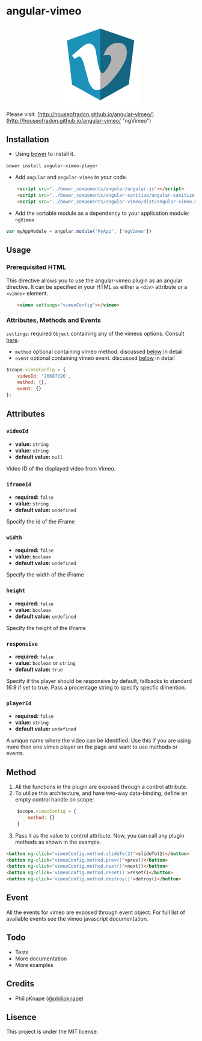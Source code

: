angular-vimeo
============

<p align="center">
  <img src="./example/logo.png" width="200px" />
</p>


Please visit: [http://houseofradon.github.io/angular-vimeo/](http://houseofradon.github.io/angular-vimeo/ "ngVimeo")

Installation
-----

- Using [bower](http://bower.io/) to install it.

`bower install angular-vimeo-player`

- Add `angular` and `angular-vimeo` to your code.

```html
    <script src="../bower_components/angular/angular.js"></script>
    <script src="../bower_components/angular-sanitize/angular-sanitize.js"></script>
    <script src="../bower_components/angular-vimeo/dist/angular-vimeo.min.js"></script>
```

- Add the sortable module as a dependency to your application module: `ngVimeo`

```js
var myAppModule = angular.module('MyApp', ['ngVimeo'])
```

Usage
-----

### Prerequisited HTML

This directive allows you to use the angular-vimeo plugin as
an angular directive. It can be specified in your HTML
as either a `<div>` attribute or a `<vimeo>` element.

```html
    <vimeo settings="vimeoConfig"></vimeo>
```

### Attributes, Methods and Events ###

`settings`: required `Object` containing any of the vimeos options. Consult [here](https://developer.vimeo.com/player/js-api).
 - `method` optional containing vimeo method. discussed [below](#method) in detail
 - `event` optional containing vimeo event. discussed [below](#event) in detail

```javascript
$scope.vimeoConfig = {
    videoId: '20687326',
    method: {},
    event: {}
};
```
## Attributes ##

### `videoId`
* **value:** ```string```
* **value:** ```string```
* **default value:** ```null```

Video ID of the displayed video from Vimeo.

### `iframeId`
* **required:** ```false```
* **value:** ```string```
* **default value:** ```undefined```

Specify the id of the iFrame

### `width`
* **required:** ```false```
* **value:** ```boolean```
* **default value:** ```undefined```

Specify the width of the iFrame

### `height`
* **required:** ```false```
* **value:** ```boolean```
* **default value:** ```undefined```

Specify the height of the iFrame

### `responsive`
* **required:** ```false```
* **value:** ```boolean``` or ```string```
* **default value:** ```true```

Specify if the player should be responsive by default, fallbacks to standard 16:9 if set to true. Pass a procentage string to specify specfic dimention.

### `playerId`
* **required:** ```false```
* **value:** ```string```
* **default value:** ```undefined```

A unique name where the video can be identified. Use this if you are using more then one vimeo player on the page and want to use methods or events.

## Method ##
1. All the functions in the plugin are exposed through a control
attribute.
2. To utilize this architecture, and have two-way data-binding,
define an empty control handle on scope:
```js
    $scope.vimeoConfig = {
        method: {}
    }
```
3. Pass it as the value to control attribute. Now, you can call any plugin methods
as shown in the example.

```html
<button ng-click="vimeoConfig.method.slideTo(2)">slideTo(2)</button>
<button ng-click="vimeoConfig.method.prev()">prev()</button>
<button ng-click="vimeoConfig.method.next()">next()</button>
<button ng-click='vimeoConfig.method.reset()'>reset()</button>
<button ng-click='vimeoConfig.method.destroy()'>detroy()</button>
```

## Event ##

All the events for vimeo are exposed through event object. For full list of available events see the vimeo javascript documentation.

Todo
----
- Tests
- More documentation
- More examples

Credits
-------
* PhilipKnape ([@philipknape](https://twitter.com/philipknape))

Lisence
-------
This project is under the MIT license.

